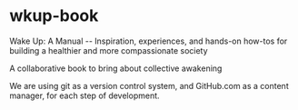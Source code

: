 wkup-book
=========

Wake Up: A Manual -- Inspiration, experiences, and hands-on how-tos for building a healthier and more compassionate society 

A collaborative book to bring about collective awakening

We are using git as a version control system, and GitHub.com as a content manager, for each step of development.
